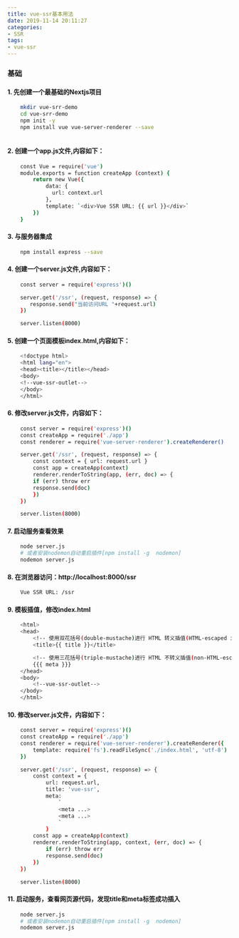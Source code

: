 ```yaml
---
title: vue-ssr基本用法 
date: 2019-11-14 20:11:27
categories: 
- SSR
tags: 
- vue-ssr
---
```


### 基础

#### 1. 先创建一个最基础的Nextjs项目
```bash
    mkdir vue-srr-demo
    cd vue-srr-demo
    npm init -y
    npm install vue vue-server-renderer --save
    
```
#### 2. 创建一个app.js文件,内容如下：
```bash
    const Vue = require('vue')
    module.exports = function createApp (context) {
        return new Vue({
            data: {
              url: context.url
            },
            template: `<div>Vue SSR URL: {{ url }}</div>`
        })
    }
```
#### 3. 与服务器集成
```bash
    npm install express --save
```
#### 4. 创建一个server.js文件,内容如下：
```bash
    const server = require('express')()

    server.get('/ssr', (request, response) => {
       response.send("当前访问URL "+request.url)
    })

    server.listen(8000)
```
#### 5. 创建一个页面模板index.html,内容如下：
```bash
    <!doctype html>
    <html lang="en">
    <head><title></title></head>
    <body>
    <!--vue-ssr-outlet-->
    </body>
    </html>
```
#### 6. 修改server.js文件，内容如下：
```bash
    const server = require('express')()
    const createApp = require('./app')
    const renderer = require('vue-server-renderer').createRenderer()

    server.get('/ssr', (request, response) => {
        const context = { url: request.url }
        const app = createApp(context)
        renderer.renderToString(app, (err, doc) => {
        if (err) throw err
        response.send(doc)
        })
    })

    server.listen(8000)
```
#### 7. 启动服务查看效果
```bash
    node server.js
    # 或者安装nodemon自动重启插件[npm install -g  nodemon]
    nodemon server.js
```
#### 8. 在浏览器访问：http://localhost:8000/ssr 
```bash
    Vue SSR URL: /ssr
```
#### 9. 模板插值，修改index.html
```bash
    <html>
    <head>
        <!-- 使用双花括号(double-mustache)进行 HTML 转义插值(HTML-escaped interpolation) -->
        <title>{{ title }}</title>

        <!-- 使用三花括号(triple-mustache)进行 HTML 不转义插值(non-HTML-escaped interpolation) -->
        {{{ meta }}}
    </head>
    <body>
        <!--vue-ssr-outlet-->
    </body>
    </html>
```
#### 10. 修改server.js文件，内容如下：
```bash
    const server = require('express')()
    const createApp = require('./app')
    const renderer = require('vue-server-renderer').createRenderer({
        template: require('fs').readFileSync('./index.html', 'utf-8')
    })

    server.get('/ssr', (request, response) => {
        const context = {
            url: request.url, 
            title: 'vue-ssr', 
            meta: 
                `
                <meta ...>
                <meta ...>
                `
            }
        const app = createApp(context)
        renderer.renderToString(app, context, (err, doc) => {
            if (err) throw err
            response.send(doc)
        })
    })

    server.listen(8000)
```
#### 11. 启动服务，查看网页源代码，发现title和meta标签成功插入
```bash
    node server.js
    # 或者安装nodemon自动重启插件[npm install -g  nodemon]
    nodemon server.js
```















